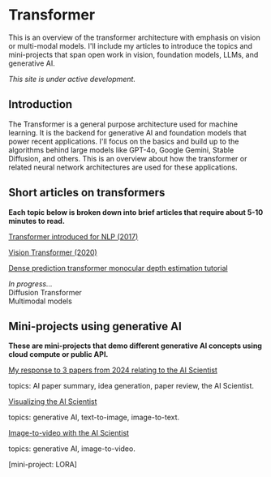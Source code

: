 # Transformer
This is an overview of the transformer architecture with emphasis on vision or multi-modal models. I'll include my articles to introduce the topics and mini-projects that span open work in vision, foundation models, LLMs, and generative AI. 

_This site is under active development._

## Introduction
The Transformer is a general purpose architecture used for machine learning. It is the backend for generative AI and foundation models that power recent applications. I'll focus on the basics and build up to the algorithms behind large models like GPT-4o, Google Gemini, Stable Diffusion, and others. This is an overview about how the transformer or related neural network architectures are used for these applications.

## Short articles on transformers

**Each topic below is broken down into brief articles that require about 5-10 minutes to read.**

[Transformer introduced for NLP (2017)](https://medium.com/@erikntaylor/transformer-introduced-for-nlp-80c02858064d)

[Vision Transformer (2020)](https://medium.com/@erikntaylor/vision-transformer-2174178964d3)

[Dense prediction transformer monocular depth estimation tutorial](https://medium.com/@erikntaylor/dense-prediction-transformer-dpt-monocular-depth-estimation-tutorial-bd4d8e7fb188)

_In progress..._<br>
Diffusion Transformer<br>
Multimodal models<br>

## Mini-projects using generative AI

**These are mini-projects that demo different generative AI concepts using cloud compute or public API.**

[My response to 3 papers from 2024 relating to the AI Scientist](https://medium.com/@erikntaylor/review-of-ai-scientist-and-related-2024-papers-by-a-human-scientist-with-help-from-gpt-4o-b53c101943ac)

topics: AI paper summary, idea generation, paper review, the AI Scientist.

[Visualizing the AI Scientist](https://medium.com/@erikntaylor/visualizing-the-ai-scientist-2aa820ffe1f6)

topics: generative AI, text-to-image, image-to-text.

[Image-to-video with the AI Scientist](https://medium.com/@erikntaylor/image-to-video-with-the-ai-scientist-dd86c365d6fa)

topics: generative AI, image-to-video.


[mini-project: LORA]

